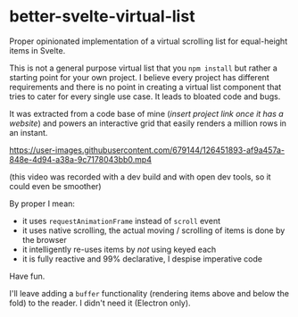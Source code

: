 # better-svelte-virtual-list

Proper opinionated implementation of a virtual scrolling list for equal-height items in Svelte.

This is not a general purpose virtual list that you `npm install` but rather a starting point for your own project. I believe every project has different requirements and there is no point in creating a virtual list component that tries to cater for every single use case. It leads to bloated code and bugs.

It was extracted from a code base of mine (_insert project link once it has a website_) and powers an interactive grid that easily renders a million rows in an instant.

https://user-images.githubusercontent.com/679144/126451893-af9a457a-848e-4d94-a38a-9c7178043bb0.mp4

(this video was recorded with a dev build and with open dev tools, so it could even be smoother)

By proper I mean:

- it uses `requestAnimationFrame` instead of `scroll` event
- it uses native scrolling, the actual moving / scrolling of items is done by the browser
- it intelligently re-uses items by _not_ using keyed each
- it is fully reactive and 99% declarative, I despise imperative code

Have fun.

I'll leave adding a `buffer` functionality (rendering items above and below the fold) to the reader. I didn't need it (Electron only).
